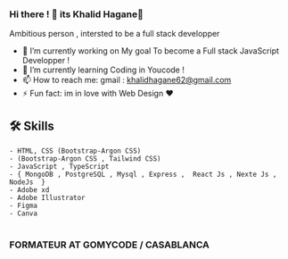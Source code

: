 ### Hi there !  🚀 its Khalid Hagane👋


Ambitious person , intersted to be a full stack developper




- 🔭 I’m currently working on My goal To become a Full stack JavaScript Developper   ! 
- 🌱 I’m currently learning Coding in Youcode ! 
- 📫 How to reach me: gmail : khalidhagane62@gmail.com 
- ⚡ Fun fact: im in love with Web Design ❤️ 

## 🛠 Skills
    - HTML, CSS (Bootstrap-Argon CSS)
    - (Bootstrap-Argon CSS , Tailwind CSS)
    - JavaScript , TypeScript
    - { MongoDB , PostgreSQL , Mysql , Express ,  React Js , Nexte Js , NodeJs  } 
    - Adobe xd 
    - Adobe Illustrator 
    - Figma
    - Canva
#

###  FORMATEUR AT GOMYCODE / CASABLANCA
